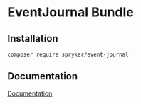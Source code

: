 # EventJournal Bundle

## Installation

```
composer require spryker/event-journal
```

## Documentation

[Documentation](https://spryker.github.io)
